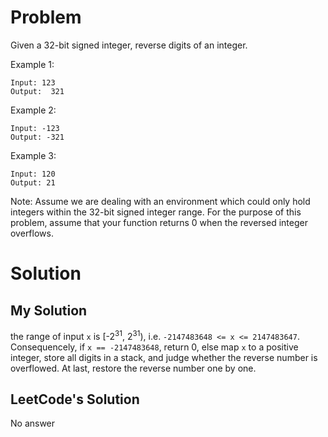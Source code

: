 # Problem
Given a 32-bit signed integer, reverse digits of an integer.

Example 1:
```
Input: 123
Output:  321
```
Example 2:
```
Input: -123
Output: -321
```
Example 3:
```
Input: 120
Output: 21
```
Note:
Assume we are dealing with an environment which could only hold integers within the 32-bit signed integer range. For the purpose of this problem, assume that your function returns 0 when the reversed integer overflows.

# Solution
## My Solution
the range of input `x` is [-2<sup>31</sup>, 2<sup>31</sup>), i.e. `-2147483648 <= x <= 2147483647`. Consequencely, if `x == -2147483648`, return 0, else map `x` to a positive integer, store all digits in a stack, and judge whether the reverse number is overflowed. At last, restore the reverse number one by one.

## LeetCode's Solution
No answer